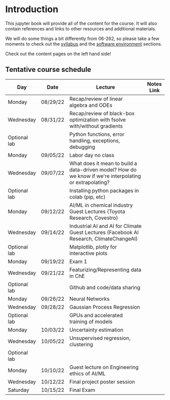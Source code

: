 # Introduction

This jupyter book will provide all of the content for the course. It will also contain references and links to other resources and additional materials.

We will do some things a bit differently from 06-262, so please take a few moments to check out the [syllabus](syllabus.html) and the [software environment](software.html) sections. 

Check out the content pages on the left hand side!

## Tentative course schedule

| **Day**      | **Date** | **Lecture**                                                                                              |**Notes Link**  |
|--------------|----------|----------------------------------------------------------------------------------------------------------|---|
| Monday       | 08/29/22 | Recap/review of linear algebra and ODEs                                                                  |   |
| Wednesday    | 08/31/22 | Recap/review of black-box optimization with fsolve with/without gradients                                |   |
| Optional lab |          | Python functions, error handling, exceptions, debugging                                                  |   |
| Monday       | 09/05/22 | Labor day no class                                                                                       |   |
| Wednesday    | 09/07/22 | What does it mean to build a data-driven model? How do we know if we're interpolating or extrapolating?  |   |
| Optional lab |          | Installing python packages in colab (pip, etc)                                                           |   |
| Monday       | 09/12/22 | AI/ML in chemical industry Guest Lectures (Toyota Research, Covestro)                           |   |
| Wednesday    | 09/14/22 | Industrial AI and AI for Climate Guest Lectures (Facebook AI Research, ClimateChangeAI)       |   |
| Optional lab |          | Matplotlib, plotly for interactive plots                                                                 |   |
| Monday       | 09/19/22 | Exam 1                                                  |   |
| Wednesday    | 09/21/22 | Featurizing/Representing data in ChE                                                                     |   |
| Optional lab |          | Github and code/data sharing                                                                             |   |
| Monday       | 09/26/22 | Neural Networks                                                                                          |   |
| Wednesday    | 09/28/22 | Gaussian Process Regression                                                                              |   |
| Optional lab |          | GPUs and accelerated training of models                                                                  |   |
| Monday       | 10/03/22 | Uncertainty estimation                                                                                   |   |
| Wednesday    | 10/05/22 | Unsupervised regression, clustering                                                                      |   |
| Optional lab |          |                                                                                                          |   |
| Monday       | 10/10/22 | Guest lecture on Engineering ethics of AI/ML                                                             |   |
| Wednesday    | 10/12/22 | Final project poster session                                                                             |   |
| Saturday     | 10/15/22 | Final Exam                                                                                                    |   |
